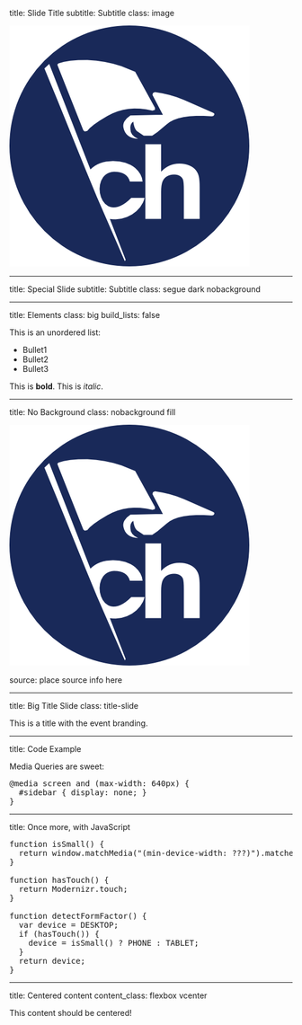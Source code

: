 title: Slide Title
subtitle: Subtitle
class: image

![CampusHash](images/campushash_icon_128.png)

---

title: Special Slide
subtitle: Subtitle
class: segue dark nobackground

---

title: Elements
class: big
build_lists: false

This is an unordered list:

- Bullet1
- Bullet2
- Bullet3

This is __bold__. This is _italic_.

---

title: No Background
class: nobackground fill

![CampusHash](images/campushash_icon_128.png)

<footer class="source">source: place source info here</footer>

---

title: Big Title Slide
class: title-slide

This is a title with the event branding.

---

title: Code Example

Media Queries are sweet:

<pre class="prettyprint" data-lang="css">
@media screen and (max-width: 640px) {
  #sidebar { display: none; }
}
</pre>

---

title: Once more, with JavaScript

<pre class="prettyprint" data-lang="javascript">
function isSmall() {
  return window.matchMedia("(min-device-width: ???)").matches;
}

function hasTouch() {
  return Modernizr.touch;
}

function detectFormFactor() {
  var device = DESKTOP;
  if (hasTouch()) {
    device = isSmall() ? PHONE : TABLET;
  }
  return device;
}
</pre>

---

title: Centered content
content_class: flexbox vcenter

This content should be centered!
